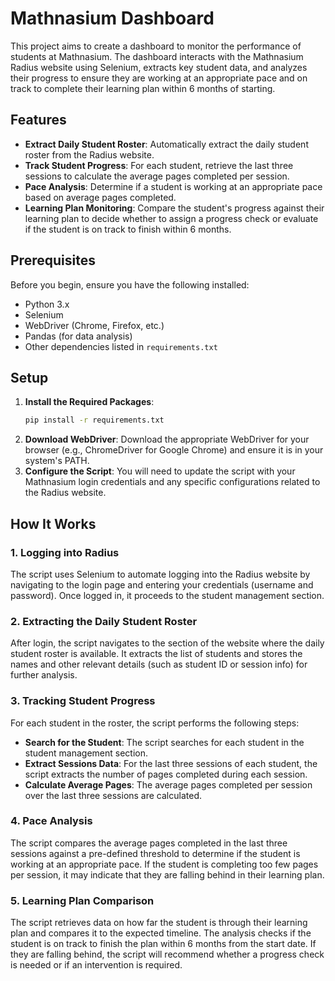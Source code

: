 # Mathnasium Dashboard

This project aims to create a dashboard to monitor the performance of students at Mathnasium. The dashboard interacts with the Mathnasium Radius website using Selenium, extracts key student data, and analyzes their progress to ensure they are working at an appropriate pace and on track to complete their learning plan within 6 months of starting.

## Features

- **Extract Daily Student Roster**: Automatically extract the daily student roster from the Radius website.
- **Track Student Progress**: For each student, retrieve the last three sessions to calculate the average pages completed per session.
- **Pace Analysis**: Determine if a student is working at an appropriate pace based on average pages completed.
- **Learning Plan Monitoring**: Compare the student's progress against their learning plan to decide whether to assign a progress check or evaluate if the student is on track to finish within 6 months.

## Prerequisites

Before you begin, ensure you have the following installed:

- Python 3.x
- Selenium
- WebDriver (Chrome, Firefox, etc.)
- Pandas (for data analysis)
- Other dependencies listed in `requirements.txt`

## Setup

1. **Install the Required Packages**:
   ```bash
   pip install -r requirements.txt
2. **Download WebDriver**: 
    Download the appropriate WebDriver for your browser (e.g., ChromeDriver for Google Chrome) and ensure it is in your system's PATH.
3. **Configure the Script**: 
    You will need to update the script with your Mathnasium login credentials and any specific configurations related to the Radius website.

## How It Works

### 1. **Logging into Radius**
   The script uses Selenium to automate logging into the Radius website by navigating to the login page and entering your credentials (username and password). Once logged in, it proceeds to the student management section.

### 2. **Extracting the Daily Student Roster**
   After login, the script navigates to the section of the website where the daily student roster is available. It extracts the list of students and stores the names and other relevant details (such as student ID or session info) for further analysis.

### 3. **Tracking Student Progress**
   For each student in the roster, the script performs the following steps:
   
   - **Search for the Student**: The script searches for each student in the student management section.
   - **Extract Sessions Data**: For the last three sessions of each student, the script extracts the number of pages completed during each session.
   - **Calculate Average Pages**: The average pages completed per session over the last three sessions are calculated.

### 4. **Pace Analysis**
   The script compares the average pages completed in the last three sessions against a pre-defined threshold to determine if the student is working at an appropriate pace. If the student is completing too few pages per session, it may indicate that they are falling behind in their learning plan.

### 5. **Learning Plan Comparison**
   The script retrieves data on how far the student is through their learning plan and compares it to the expected timeline. The analysis checks if the student is on track to finish the plan within 6 months from the start date. If they are falling behind, the script will recommend whether a progress check is needed or if an intervention is required.
